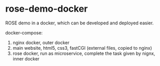 # rose-demo-docker
ROSE demo in a docker, which can be developed and deployed easier.

docker-compose:

1. nginx docker, outer docker
1. main website, html5, css3, fastCGI (external files, copied to nginx)
1. rose docker, run as microservice, complete the task given by nignx, inner docker
